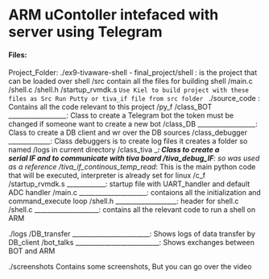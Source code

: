 # ARM uContoller intefaced with server using Telegram
#### Files:
Project_Folder:
./ex9-tivaware-shell - final_project/shell : is the project that can be loaded over shell
	/src contain all the files for building shell
		/main.c
		/shell.c
		/shell.h
		/startup_rvmdk.s
		```
		Use Kiel to build project with these files as Src Run Putty or tiva_if file from src folder 
		```
./source_code : Contains all the code relevant to this project
	/py_f
		/class_BOT __________________: 
			Class to create a Telegram bot 
			the token must be changed 
			if someone want to create a new bot 
		/class_DB  __________________: 
			Class to create a DB client 
			and wr over the DB sources
		/class_debugger _____________: 
			Class debuggers is to create log files 
			it creates a folder so named /logs 
			in current directory
		/class_tiva _________________: 
			Class to create a 	
			serial IF and to communicate 
			with tiva board
		/tiva_debug_IF_______________: 
			so was used as a reference
		/tiva_if_continous_temp_read_: 
			This is the main python code 
			that will be executed, 
			interpreter is already set for linux
	/c_f
		/startup_rvmdk.s ____________: 
			startup file with UART_handler 
			and default ADC handler
		/main.c _____________________: 
			contaions all the initialization 
			and command_execute loop
		/shell.h  ___________________: 
			header for shell.c
		/shell.c ____________________: 
			contains all the relevant code 
			to run a shell on ARM

./logs
	/DB_transfer ________________________: 
		Shows logs of data transfer by DB_client
	/bot_talks __________________________: 
		Shows exchanges between BOT and ARM

./screenshots
	Contains some screenshots, But you can go over the video 
    
